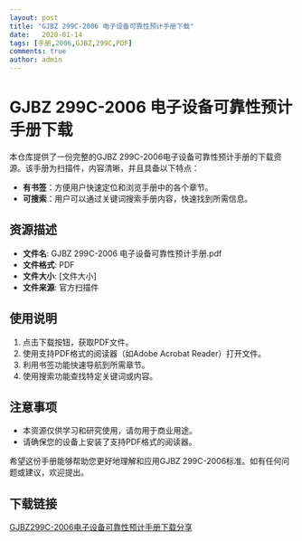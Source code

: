 ```yaml
---
layout: post
title: "GJBZ 299C-2006 电子设备可靠性预计手册下载"
date:   2020-01-14
tags: [手册,2006,GJBZ,299C,PDF]
comments: true
author: admin
---
```

# GJBZ 299C-2006 电子设备可靠性预计手册下载

本仓库提供了一份完整的GJBZ 299C-2006电子设备可靠性预计手册的下载资源。该手册为扫描件，内容清晰，并且具备以下特点：

- **有书签**：方便用户快速定位和浏览手册中的各个章节。
- **可搜索**：用户可以通过关键词搜索手册内容，快速找到所需信息。

## 资源描述

- **文件名**: GJBZ 299C-2006 电子设备可靠性预计手册.pdf
- **文件格式**: PDF
- **文件大小**: [文件大小]
- **文件来源**: 官方扫描件

## 使用说明

1. 点击下载按钮，获取PDF文件。
2. 使用支持PDF格式的阅读器（如Adobe Acrobat Reader）打开文件。
3. 利用书签功能快速导航到所需章节。
4. 使用搜索功能查找特定关键词或内容。

## 注意事项

- 本资源仅供学习和研究使用，请勿用于商业用途。
- 请确保您的设备上安装了支持PDF格式的阅读器。

希望这份手册能够帮助您更好地理解和应用GJBZ 299C-2006标准。如有任何问题或建议，欢迎提出。

## 下载链接

[GJBZ299C-2006电子设备可靠性预计手册下载分享](https://pan.quark.cn/s/8f728152c8f1)